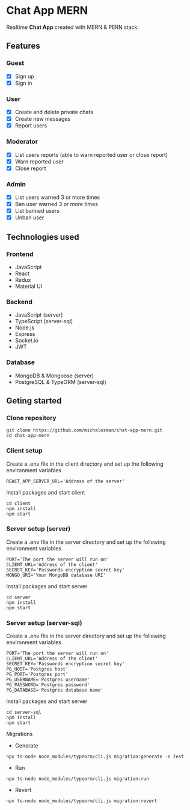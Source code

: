 # Chat App MERN

Realtime **Chat App** created with MERN & PERN stack.

## Features

### Guest

- [x] Sign up
- [x] Sign in

### User

- [x] Create and delete private chats
- [x] Create new messages
- [x] Report users

### Moderator

- [x] List users reports (able to warn reported user or close report)
- [x] Warn reported user
- [x] Close report

### Admin

- [x] List users warned 3 or more times
- [x] Ban user warned 3 or more times
- [x] List banned users
- [x] Unban user

## Technologies used

### Frontend

- JavaScript
- React
- Redux
- Material UI

### Backend

- JavaScript (server)
- TypeScript (server-sql)
- Node.js
- Express
- Socket.io
- JWT

### Database

- MongoDB & Mongoose (server)
- PostgreSQL & TypeORM (server-sql)

## Geting started

### Clone repository

```
git clone https://github.com/michalosman/chat-app-mern.git
cd chat-app-mern
```

### Client setup

Create a .env file in the client directory and set up the following environment variables

```
REACT_APP_SERVER_URL='Address of the server'
```

Install packages and start client

```
cd client
npm install
npm start
```

### Server setup (server)

Create a .env file in the server directory and set up the following environment variables

```
PORT='The port the server will run on'
CLIENT_URL='Address of the client'
SECRET_KEY='Passwords encryption secret key'
MONGO_URI='Your MongoDB database URI'
```

Install packages and start server

```
cd server
npm install
npm start
```

### Server setup (server-sql)

Create a .env file in the server directory and set up the following environment variables

```
PORT='The port the server will run on'
CLIENT_URL='Address of the client'
SECRET_KEY='Passwords encryption secret key'
PG_HOST='Postgres host'
PG_PORT='Postgres port'
PG_USERNAME='Postgres username'
PG_PASSWORD='Postgres password'
PG_DATABASE='Postgres database name'
```

Install packages and start server

```
cd server-sql
npm install
npm start
```

Migrations

- Generate

```
npx ts-node node_modules/typeorm/cli.js migration:generate -n Test
```

- Run

```
npx ts-node node_modules/typeorm/cli.js migration:run
```

- Revert

```
npx ts-node node_modules/typeorm/cli.js migration:revert
```
